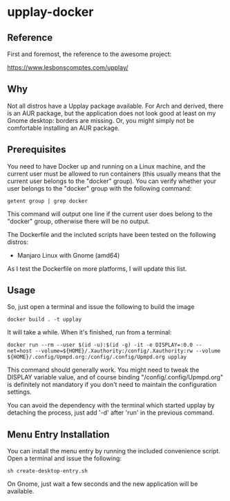 # upplay-docker

## Reference

First and foremost, the reference to the awesome project:

https://www.lesbonscomptes.com/upplay/

## Why

Not all distros have a Upplay package available. For Arch and derived, there is an AUR package, but the application does not look good at least on my Gnome desktop: borders are missing.
Or, you might simply not be comfortable installing an AUR package.

## Prerequisites

You need to have Docker up and running on a Linux machine, and the current user must be allowed to run containers (this usually means that the current user belongs to the "docker" group).
You can verify whether your user belongs to the "docker" group with the following command:

`getent group | grep docker`

This command will output one line if the current user does belong to the "docker" group, otherwise there will be no output.

The Dockerfile and the incluted scripts have been tested on the following distros: 

- Manjaro Linux with Gnome (amd64)

As I test the Dockerfile on more platforms, I will update this list.

## Usage

So, just open a terminal and issue the following to build the image

`docker build . -t upplay`

It will take a while. When it's finished, run from a terminal:

`docker run --rm --user $(id -u):$(id -g) -it -e DISPLAY=:0.0 --net=host --volume=${HOME}/.Xauthority:/config/.Xauthority:rw --volume ${HOME}/.config/Upmpd.org:/config/.config/Upmpd.org upplay`

This command should generally work. You might need to tweak the DISPLAY variable value, and of course binding "/config/.config/Upmpd.org" is definitely not mandatory if you don't need to maintain the configuration settings.

You can avoid the dependency with the terminal which started upplay by detaching the process, just add '-d' after 'run' in the previous command.

## Menu Entry Installation

You can install the menu entry by running the included convenience script. Open a terminal and issue the following:

`sh create-desktop-entry.sh`

On Gnome, just wait a few seconds and the new application will be available.
